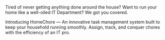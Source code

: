 Tired of never getting anything done around the house?
Want to run your home like a well-oiled IT Department?
We got you covered.

Introducing HomeChore —
An innovative task management system built to keep your household running smoothly.
Assign, track, and conquer chores with the efficiency of an IT pro.
